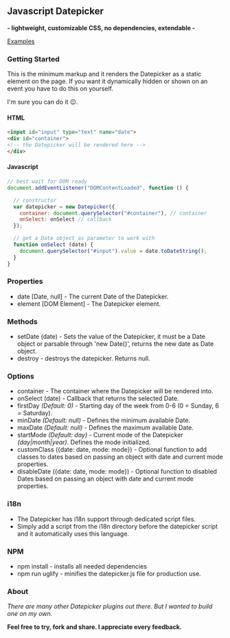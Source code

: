 ## Javascript Datepicker
**- lightweight, customizable CSS, no dependencies, extendable -**

[Examples](https://nehrdani.github.io/Datepicker/)

### Getting Started

This is the minimum markup and it renders the Datepicker as a static element on the page. If you want it dynamically hidden or shown on an event you have to do this on yourself.

I'm sure you can do it :wink:.

#### HTML

```html
<input id="input" type="text" name="date">
<div id="container">
<!-- the Datepicker will be rendered here -->
</div>
```

#### Javascript

```js
// best wait for DOM ready
document.addEventListener("DOMContentLoaded", function () {

  // constructor
  var datepicker = new Datepicker({
    container: document.querySelector("#container"), // container
    onSelect: onSelect // callback
  });

  // get a Date object as parameter to work with
  function onSelect (date) {
    document.querySelector("#input").value = date.toDateString();
  }
}
```

### Properties

* date [Date, null] - The current Date of the Datepicker.
* element [DOM Element] - The Datepicker element.

### Methods

* setDate (date) - Sets the value of the Datepicker, it must be a Date object or parsable through 'new Date()', returns the new date as Date object.
* destroy - destroys the datepicker. Returns null.

### Options

* container - The container where the Datepicker will be rendered into.
* onSelect (date) - Callback that returns the selected Date.
* firstDay *(Default: 0)* - Starting day of the week from 0-6 (0 = Sunday, 6 = Saturday).
* minDate *(Default: null)* - Defines the minimum available Date.
* maxDate *(Default: null)* - Defines the maximum available Date.
* startMode *(Default: day)* - Current mode of the Datepicker *(day|month|year)*. Defines the mode initialized.
* customClass ({date: date, mode: mode}) - Optional function to add classes to dates based on passing an object with date and current mode properties.
* disableDate ({date: date, mode: mode}) - Optional function to disabled Dates based on passing an object with date and current mode properties.

### i18n
* The Datepicker has i18n support through dedicated script files.
* Simply add a script from the i18n directory before the datepicker script and it automatically uses this language.

### NPM
* npm install - installs all needed dependencies
* npm run uglify - minifies the datepicker.js file for production use.

### About
*There are many other Datepicker plugins out there. But I wanted to build one on my own.*

**Feel free to try, fork and share. I appreciate every feedback.**
